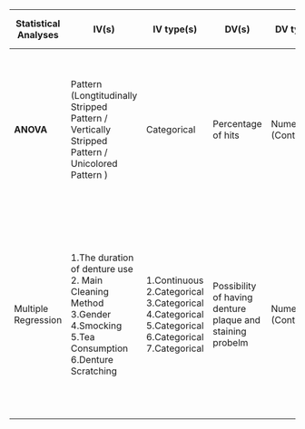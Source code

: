 | Statistical Analyses | IV(s)                                    | IV type(s)                               | DV(s)                                    | DV type(s)           | Control Var                      | Control Var type                         | Question to be answered                  | _H0_                                     | alpha | link to paper                            |
| -------------------- | ---------------------------------------- | ---------------------------------------- | ---------------------------------------- | -------------------- | -------------------------------- | ---------------------------------------- | ---------------------------------------- | ---------------------------------------- | ----- | ---------------------------------------- |
| **ANOVA**            | Pattern (Longtitudinally  Stripped Pattern / Vertically Stripped Pattern / Unicolored Pattern   ) | Categorical                              | Percentage of hits                       | Numeric (Continuous) | 1.Speed 2.Disappearance Duration | 1.Numeric (Continuous)  2.Numeric (Continuous) | Whether pattern, influenced the frequency with which the objects were hit | There is no difference  of percentage  of hits between animals with longtitudinally  stripped pattern / vertically stripped pattern / unicolored pattern | 0.05  | http://journals.plos.org/plosone/article?id=10.1371/journal.pone.0061173  (experiment 1) |
| Multiple Regression  | 1.The duration of denture use 2. Main Cleaning Method 3.Gender 4.Smocking 5.Tea Consumption 6.Denture Scratching | 1.Continuous 2.Categorical 3.Categorical 4.Categorical 5.Categorical 6.Categorical 7.Categorical | Possibility of having denture plaque and staining probelm | Numeric (Continuous) | 1.Location                       | Categorical                              | What the relationship  between Denture Plaque and Staining Probelm and Associated Risk Factors  in Chinese Removable Denture Wearers over 40 Years Old in Xi’an | (t-test for each IV) the parameter of the independent viable is equal to 0, which means there is no relationship between this IV and DV | 0.05  | http://journals.plos.org/plosone/article?id=10.1371/journal.pone.0087749 |


